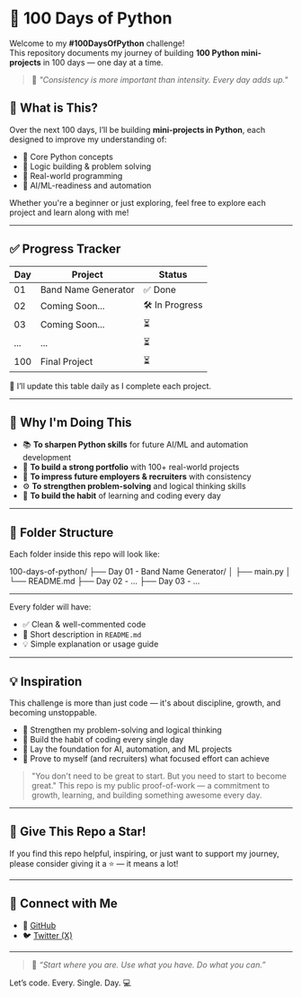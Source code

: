 # 💯 100 Days of Python

Welcome to my **#100DaysOfPython** challenge!  
This repository documents my journey of building **100 Python mini-projects** in 100 days — one day at a time.

> 🚀 _"Consistency is more important than intensity. Every day adds up."_


## 📌 What is This?

Over the next 100 days, I’ll be building **mini-projects in Python**, each designed to improve my understanding of:
- 🔹 Core Python concepts
- 🔹 Logic building & problem solving
- 🔹 Real-world programming
- 🔹 AI/ML-readiness and automation

Whether you're a beginner or just exploring, feel free to explore each project and learn along with me!

---

## ✅ Progress Tracker

| Day  | Project               | Status        |
|------|-----------------------|---------------|
| 01   | Band Name Generator   | ✅ Done        |
| 02   | Coming Soon...        | 🛠️ In Progress |
| 03   | Coming Soon...        | ⏳             |
| ...  | ...                   | ⏳             |
| 100  | Final Project         | ⏳             |

📝 I’ll update this table daily as I complete each project.

---

## 🎯 Why I'm Doing This

- 📚 **To sharpen Python skills** for future AI/ML and automation development  
- 🧱 **To build a strong portfolio** with 100+ real-world projects  
- 💼 **To impress future employers & recruiters** with consistency  
- ⚙️ **To strengthen problem-solving** and logical thinking skills  
- 🧠 **To build the habit** of learning and coding every day

---

## 📁 Folder Structure

Each folder inside this repo will look like:

100-days-of-python/
├── Day 01 - Band Name Generator/
│   ├── main.py
│   └── README.md
├── Day 02 - ...
├── Day 03 - ...

---

Every folder will have:
- ✅ Clean & well-commented code
- 📄 Short description in `README.md`
- 💡 Simple explanation or usage guide

---

## 💡 Inspiration

This challenge is more than just code — it's about discipline, growth, and becoming unstoppable.

- 🧠 Strengthen my problem-solving and logical thinking
- 🔁 Build the habit of coding every single day
- 🤖 Lay the foundation for AI, automation, and ML projects
- 🎯 Prove to myself (and recruiters) what focused effort can achieve
> "You don't need to be great to start. But you need to start to become great."
This repo is my public proof-of-work — a commitment to growth, learning, and building something awesome every day.

---

## 🌟 Give This Repo a Star!

If you find this repo helpful, inspiring, or just want to support my journey,  
please consider giving it a ⭐ — it means a lot!

---

## 🚀 Connect with Me

- 🐙 [GitHub](https://github.com/chiragdhawan07)
- 🐦 [Twitter (X)](https://twitter.com/chiragdhawan07)

---

> 🧠 _“Start where you are. Use what you have. Do what you can.”_

Let’s code. Every. Single. Day. 💻
